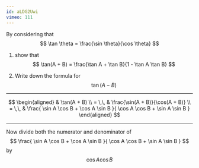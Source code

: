 ```yaml
---
id: aLDG2Uwi
vimeo: 111
---
```


By considering that
$$
\tan \theta = \frac{\sin \theta}{\cos \theta}
$$

 1. show that
    $$
    \tan(A + B) = \frac{\tan A + \tan B}{1 - \tan A \tan B}
    $$

 1. Write down the formula for
    $$
    \tan(A-B)
    $$

---

$$
\begin{aligned}
& \tan(A + B) \\
= \,\, & \frac{\sin(A + B)}{\cos(A + B)} \\
= \,\, & \frac{ \sin A \cos B + \cos A \sin B }{ \cos A \cos B + \sin A \sin B }
\end{aligned}
$$

---

Now divide both the numerator and denominator of
$$
\frac{ \sin A \cos B + \cos A \sin B }{ \cos A \cos B + \sin A \sin B }
$$
by
$$
\cos A \cos B
$$
